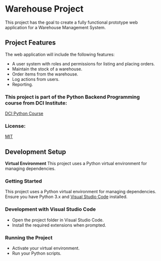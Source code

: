 # Warehouse Project  
This project has the goal to create a fully functional prototype web application for a Warehouse Management System.


## Project Features 
The web application will include the following features: 
- A user system with roles and permissions for listing and placing orders.
- Maintain the stock of a warehouse.
- Order items from the warehouse.
- Log actions from users.
- Reporting.

### This project is part of the Python Backend Programming course from DCI Institute:
[DCI Python Course](https://digitalcareerinstitute.org/courses/python-backend-programming/)

### License:
[MIT](https://github.com/nataliedutz/warehouse_project/blob/main/LICENSE.txt)


## Development Setup

**Virtual Environment**
This project uses a Python virtual environment for managing dependencies.

### Getting Started

This project uses a Python virtual environment for managing dependencies. Ensure you have Python 3.x and [Visual Studio Code](https://code.visualstudio.com/) installed.

### Development with Visual Studio Code
- Open the project folder in Visual Studio Code.
- Install the required extensions when prompted.

### Running the Project
- Activate your virtual environment.
- Run your Python scripts.
